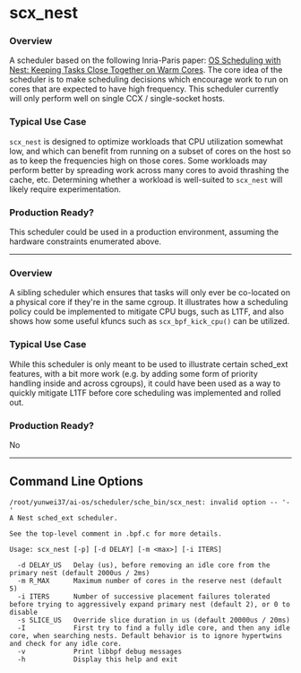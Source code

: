 # scx_nest


### Overview

A scheduler based on the following Inria-Paris paper: [OS Scheduling with Nest:
Keeping Tasks Close Together on Warm
Cores](https://hal.inria.fr/hal-03612592/file/paper.pdf). The core idea of the
scheduler is to make scheduling decisions which encourage work to run on cores
that are expected to have high frequency. This scheduler currently will only
perform well on single CCX / single-socket hosts.

### Typical Use Case

`scx_nest` is designed to optimize workloads that CPU utilization somewhat low,
and which can benefit from running on a subset of cores on the host so as to
keep the frequencies high on those cores. Some workloads may perform better by
spreading work across many cores to avoid thrashing the cache, etc. Determining
whether a workload is well-suited to `scx_nest` will likely require
experimentation.

### Production Ready?

This scheduler could be used in a production environment, assuming the hardware
constraints enumerated above.

--------------------------------------------------------------------------------


### Overview

A sibling scheduler which ensures that tasks will only ever be co-located on a
physical core if they're in the same cgroup. It illustrates how a scheduling
policy could be implemented to mitigate CPU bugs, such as L1TF, and also shows
how some useful kfuncs such as `scx_bpf_kick_cpu()` can be utilized.

### Typical Use Case

While this scheduler is only meant to be used to illustrate certain sched_ext
features, with a bit more work (e.g. by adding some form of priority handling
inside and across cgroups), it could have been used as a way to quickly
mitigate L1TF before core scheduling was implemented and rolled out.

### Production Ready?

No

--------------------------------------------------------------------------------



## Command Line Options

```
/root/yunwei37/ai-os/scheduler/sche_bin/scx_nest: invalid option -- '-'
A Nest sched_ext scheduler.

See the top-level comment in .bpf.c for more details.

Usage: scx_nest [-p] [-d DELAY] [-m <max>] [-i ITERS]

  -d DELAY_US   Delay (us), before removing an idle core from the primary nest (default 2000us / 2ms)
  -m R_MAX      Maximum number of cores in the reserve nest (default 5)
  -i ITERS      Number of successive placement failures tolerated before trying to aggressively expand primary nest (default 2), or 0 to disable
  -s SLICE_US   Override slice duration in us (default 20000us / 20ms)
  -I            First try to find a fully idle core, and then any idle core, when searching nests. Default behavior is to ignore hypertwins and check for any idle core.
  -v            Print libbpf debug messages
  -h            Display this help and exit
```
